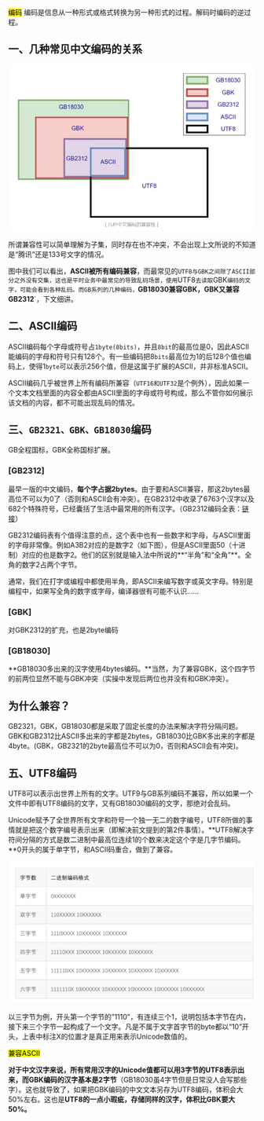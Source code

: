<mark>编码</mark> 编码是信息从一种形式或格式转换为另一种形式的过程。解码时编码的逆过程。

## 一、几种常见中文编码的关系

![image-20210710160627798](编码/image-20210710160627798.png)

所谓兼容性可以简单理解为子集，同时存在也不冲突，不会出现上文所说的不知道是“腾讯”还是133号文字的情况。

图中我们可以看出，**ASCII被所有编码兼容**，而最常见的`UTF8与GBK之间除了ASCII部分之外没有交集，这也是平时业务中最常见的导致乱码场景，使用`UTF8`去读取`GBK`编码的文字，可能会看到各种乱码。而GB系列的几种编码，`**GB18030兼容GBK，GBK又兼容GB2312**`，下文细讲。





## 二、ASCII编码

ASCII编码每个字母或符号占`1byte(8bits)`，并且`8bit`的最高位是0，因此ASCII能编码的字母和符号只有128个。有一些编码把8`bits`最高位为1的后128个值也编码上，使得1`byte`可以表示256个值，但是这属于扩展的ASCII，并非标准ASCII。

ASCII编码几乎被世界上所有编码所兼容（`UTF16和UTF32`是个例外），因此如果一个文本文档里面的内容全都由ASCII里面的字母或符号构成，那么不管你如何展示该文档的内容，都不可能出现乱码的情况。



## 三、`GB2321、GBK、GB18030`编码

GB全程国标，GBK全称国标扩展。

### [GB2312]

最早一版的中文编码，**每个字占据2bytes**。由于要和ASCII兼容，那这2bytes最高位不可以为0了（否则和ASCII会有冲突）。在GB2312中收录了6763个汉字以及682个特殊符号，已经囊括了生活中最常用的所有汉字。（GB2312编码全表：[链接](https://link.zhihu.com/?target=http%3A//tools.jb51.net/table/gb2312)）

GB2312编码表有个值得注意的点，这个表中也有一些数字和字母，与ASCII里面的字母非常像。例如A3B2对应的是数字2（如下图），但是ASCII里面50（十进制）对应的也是数字2。他们的区别就是输入法中所说的**“半角”和“全角”**。全角的数字2占两个字节。

通常，我们在打字或编程中都使用半角，即ASCII来编写数字或英文字母。特别是编程中，如果写全角的数字或字母，编译器很有可能不认识……



### [GBK]

对GBK2312的扩充，也是2byte编码



### [GB18030]

**GB18030多出来的汉字使用4bytes编码。**当然，为了兼容GBK，这个四字节的前两位显然不能与GBK冲突（实操中发现后两位也并没有和GBK冲突）。





## 为什么兼容？

GB2321，GBK，GB18030都是采取了固定长度的办法来解决字符分隔问题。GBK和GB2312比ASCII多出来的字都是2bytes，GB18030比GBK多出来的字都是4byte。(GBK，GB2321的2byte最高位不可以为0，否则和ASCII会有冲突)。





## 五、UTF8编码

UTF8可以表示出世界上所有的文字。UTF9与GB系列编码不兼容，所以如果一个文件中即有UTF8编码的文字，又有GB18030编码的文字，那绝对会乱码。

Unicode赋予了全世界所有文字和符号一个独一无二的数字编号，UTF8所做的事情就是把这个数字编号表示出来（即解决前文提到的第2件事情）。**UTF8解决字符间分隔的方式是数二进制中最高位连续1的个数来决定这个字是几字节编码。**0开头的属于单字节，和ASCII码重合，做到了兼容。

![image-20210710164531705](编码/image-20210710164531705.png)

以三字节为例，开头第一个字节的”1110”，有连续三个1，说明包括本字节在内，接下来三个字节一起构成了一个文字。凡是不属于文字首字节的byte都以“10”开头，上表中标注X的位置才是真正用来表示Unicode数值的。

<mark>兼容ASCII</mark>

**对于中文汉字来说，所有常用汉字的Unicode值都可以用3字节的UTF8表示出来，而GBK编码的汉字基本是2字节**（GB18030虽4字节但是日常没人会写那些字）。这也就导致了，如果把GBK编码的中文文本另存为UTF8编码，体积会大50%左右。这也是**UTF8的一点小瑕疵，存储同样的汉字，体积比GBK要大50%。**